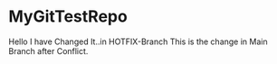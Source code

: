 # MyGitTestRepo
Hello I have Changed It..in HOTFIX-Branch This is the change in Main Branch after Conflict.

